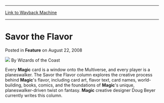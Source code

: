 
---
[Link to Wayback Machine](https://web.archive.org/web/20220122174406/https://magic.wizards.com/en/articles/archive/feature/savor-flavor-2008-08-22)

[_metadata_:wayback_url]:- "https://magic.wizards.com/en/articles/archive/feature/savor-flavor-2008-08-22"
[_metadata_:wayback_raw_url]:- "https://web.archive.org/web/20220122174406id_/https://magic.wizards.com/en/articles/archive/feature/savor-flavor-2008-08-22"
[_metadata_:wayback_capture_timestamp]:- "2022-01-22 17:44:06+00:00"
[_metadata_:publish_date]:- "2008-08-22"
[_metadata_:description]:- "Every Magic card is a window onto the Multiverse, and every player is a planeswalker. The Savor the Flavor column explores the creative process behind Magic's flavor, including card art, flavor text, card names, world-building, books, comics, and the foundations of Magic's unique, planeswalker-driven twist on fantasy. Magic creative designer Doug Beyer currently writes this"
[_metadata_:generator]:- "Drupal 7 (http://drupal.org)"
---


Savor the Flavor
================



 Posted in **Feature**
 on August 22, 2008 






![](https://media.magic.wizards.com/styles/auth_small/public/images/person/wizards_author.jpg)
By Wizards of the Coast












Every **Magic** card is a window onto the Multiverse, and every player is a planeswalker. The Savor the Flavor column explores the creative process behind **Magic**'s flavor, including card art, flavor text, card names, world-building, books, comics, and the foundations of **Magic**'s unique, planeswalker-driven twist on fantasy. **Magic** creative designer Doug Beyer currently writes this column.








